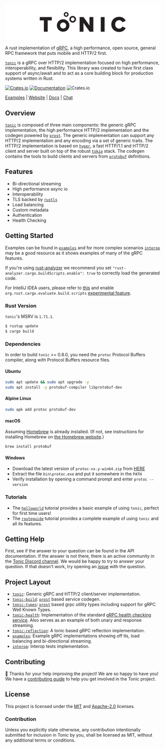 ![](https://github.com/hyperium/tonic/raw/master/.github/assets/tonic-banner.svg?sanitize=true)

A rust implementation of [gRPC], a high performance, open source, general
RPC framework that puts mobile and HTTP/2 first.

[`tonic`] is a gRPC over HTTP/2 implementation focused on high performance, interoperability, and flexibility. This library was created to have first class support of async/await and to act as a core building block for production systems written in Rust.

[![Crates.io](https://img.shields.io/crates/v/tonic)](https://crates.io/crates/tonic)
[![Documentation](https://docs.rs/tonic/badge.svg)](https://docs.rs/tonic)
![Crates.io](https://img.shields.io/crates/l/tonic)


[Examples] | [Website] | [Docs] | [Chat]

## Overview

[`tonic`] is composed of three main components: the generic gRPC implementation, the high performance HTTP/2
implementation and the codegen powered by [`prost`]. The generic implementation can support any HTTP/2
implementation and any encoding via a set of generic traits. The HTTP/2 implementation is based on [`hyper`],
a fast HTTP/1.1 and HTTP/2 client and server built on top of the robust [`tokio`] stack. The codegen
contains the tools to build clients and servers from [`protobuf`] definitions.

## Features

- Bi-directional streaming
- High performance async io
- Interoperability
- TLS backed by [`rustls`]
- Load balancing
- Custom metadata
- Authentication
- Health Checking

## Getting Started

Examples can be found in [`examples`] and for more complex scenarios [`interop`]
may be a good resource as it shows examples of many of the gRPC features.

If you're using [rust-analyzer] we recommend you set `"rust-analyzer.cargo.buildScripts.enable": true` to correctly load
the generated code.

For IntelliJ IDEA users, please refer to [this](https://github.com/intellij-rust/intellij-rust/pull/8056) and enable
`org.rust.cargo.evaluate.build.scripts`
[experimental feature](https://plugins.jetbrains.com/plugin/8182-rust/docs/rust-faq.html#experimental-features).

### Rust Version

`tonic`'s MSRV is `1.71.1`.

```bash
$ rustup update
$ cargo build
```

### Dependencies

In order to build `tonic` >= 0.8.0, you need the `protoc` Protocol Buffers compiler, along with Protocol Buffers resource files.

#### Ubuntu

```bash
sudo apt update && sudo apt upgrade -y
sudo apt install -y protobuf-compiler libprotobuf-dev
```

#### Alpine Linux

```sh
sudo apk add protoc protobuf-dev
```

#### macOS

Assuming [Homebrew](https://brew.sh/) is already installed. (If not, see instructions for installing Homebrew on [the Homebrew website](https://brew.sh/).)

```zsh
brew install protobuf
```

#### Windows

- Download the latest version of `protoc-xx.y-win64.zip` from [HERE](https://github.com/protocolbuffers/protobuf/releases/latest)
- Extract the file `bin\protoc.exe` and put it somewhere in the `PATH`
- Verify installation by opening a command prompt and enter `protoc --version`

### Tutorials

- The [`helloworld`][helloworld-tutorial] tutorial provides a basic example of using `tonic`, perfect for first time users!
- The [`routeguide`][routeguide-tutorial] tutorial provides a complete example of using `tonic` and all its
features.

## Getting Help

First, see if the answer to your question can be found in the API documentation.
If the answer is not there, there is an active community in
the [Tonic Discord channel][chat]. We would be happy to try to answer your
question. If that doesn't work, try opening an [issue] with the question.

[chat]: https://discord.gg/6yGkFeN
[issue]: https://github.com/hyperium/tonic/issues/new

## Project Layout

- [`tonic`](https://github.com/hyperium/tonic/tree/master/tonic): Generic gRPC and HTTP/2 client/server
implementation.
- [`tonic-build`](https://github.com/hyperium/tonic/tree/master/tonic-build): [`prost`] based service codegen.
- [`tonic-types`](https://github.com/hyperium/tonic/tree/master/tonic-types): [`prost`] based grpc utility types
  including support for gRPC Well Known Types.
- [`tonic-health`](https://github.com/hyperium/tonic/tree/master/tonic-health): Implementation of the standard [gRPC
health checking service][healthcheck]. Also serves as an example of both unary and response streaming.
- [`tonic-reflection`](https://github.com/hyperium/tonic/tree/master/tonic-reflection): A tonic based gRPC
reflection implementation.
- [`examples`](https://github.com/hyperium/tonic/tree/master/examples): Example gRPC implementations showing off
tls, load balancing and bi-directional streaming.
- [`interop`](https://github.com/hyperium/tonic/tree/master/interop): Interop tests implementation.

## Contributing

:balloon: Thanks for your help improving the project! We are so happy to have
you! We have a [contributing guide][guide] to help you get involved in the Tonic
project.

[guide]: CONTRIBUTING.md

## License

This project is licensed under the [MIT](LICENSE-MIT) and [Apache-2.0](LICENSE-APACHE)
licenses.

### Contribution

Unless you explicitly state otherwise, any contribution intentionally submitted
for inclusion in Tonic by you, shall be licensed as MIT, without any additional
terms or conditions.


[gRPC]: https://grpc.io
[`tonic`]: https://github.com/hyperium/tonic
[`tokio`]: https://github.com/tokio-rs/tokio
[`hyper`]: https://github.com/hyperium/hyper
[`prost`]: https://github.com/tokio-rs/prost
[`protobuf`]: https://developers.google.com/protocol-buffers
[`rustls`]: https://github.com/rustls/rustls
[`examples`]: https://github.com/hyperium/tonic/tree/master/examples
[`interop`]: https://github.com/hyperium/tonic/tree/master/interop
[Examples]: https://github.com/hyperium/tonic/tree/master/examples
[Website]: https://github.com/hyperium/tonic
[Docs]: https://docs.rs/tonic
[Chat]: https://discord.gg/6yGkFeN
[routeguide-tutorial]: https://github.com/hyperium/tonic/blob/master/examples/routeguide-tutorial.md
[helloworld-tutorial]: https://github.com/hyperium/tonic/blob/master/examples/helloworld-tutorial.md
[healthcheck]: https://github.com/grpc/grpc/blob/master/doc/health-checking.md
[rust-analyzer]: https://rust-analyzer.github.io
